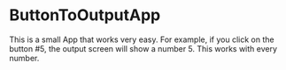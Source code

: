 # ButtonToOutputApp
This is a small App that works very easy. For example, if you click on the button #5, the output screen will show a number 5. This works with every number.
